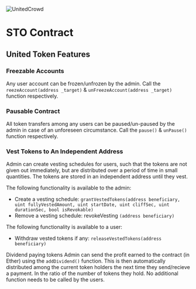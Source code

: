 ![UnitedCrowd](https://staging.unitedcrowd.com/github/uc-Logos-gr-l.jpg)
# STO Contract
## United Token Features
### Freezable Accounts
Any user account can be frozen/unfrozen by the admin.
Call the `reezeAccount(address _target)` & `unFreezeAccount(address _target)` function respectively.

### Pausable Contract
All token transfers among any users can be paused/un-paused by the admin in case of an unforeseen
circumstance.
Call the `pause()` & `unPause()` function respectively.

### Vest Tokens to An Independent Address
Admin can create vesting schedules for users, such that the tokens are not given out immediately, but are
distributed over a period of time in small quantities. The tokens are stored in an independent address until they
vest.

The following functionality is available to the admin:
- Create a vesting schedule: `grantVestedTokens(address beneficiary, uint fullyVestedAmount, uint startDate, uint cliffSec, uint durationSec, bool isRevokable)`
 - Remove a vesting schedule: revokeVesting `(address beneficiary)`

The following functionality is available to a user:
- Withdraw vested tokens if any: `releaseVestedTokens(address beneficiary)`

Dividend paying tokens
Admin can send the profit earned to the contract (in Ether) using the `addDividend()` function.
This is then automatically distributed among the current token holders the next time they send/recieve a
payment. In the ratio of the number of tokens they hold. No additional function needs to be called by the users.
